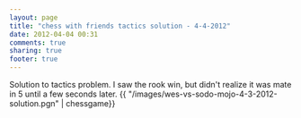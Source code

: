 ```yaml
---
layout: page
title: "chess with friends tactics solution - 4-4-2012"
date: 2012-04-04 00:31
comments: true
sharing: true
footer: true
---
```

Solution to tactics problem. I saw the rook win, but didn't realize it was mate in 5 until a few seconds later.
{{ "/images/wes-vs-sodo-mojo-4-3-2012-solution.pgn" | chessgame}}
